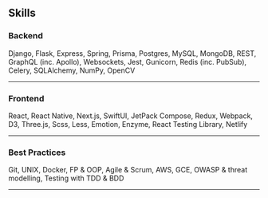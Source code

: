 ## Skills

### Backend

Django, Flask, Express, Spring, Prisma, Postgres, MySQL, MongoDB, REST, GraphQL (inc. Apollo), Websockets, Jest, Gunicorn, Redis (inc. PubSub), Celery, SQLAlchemy, NumPy, OpenCV

---

### Frontend

React, React Native, Next.js, SwiftUI, JetPack Compose, Redux, Webpack, D3, Three.js, Scss, Less, Emotion, Enzyme, React Testing Library, Netlify

---
<!-- 
### Languages

Typescript & Javascript, Python, Kotlin, Swift, Java, Ruby, Bash

--- -->

### Best Practices

Git, UNIX, Docker, FP & OOP, Agile & Scrum, AWS, GCE, OWASP & threat modelling, Testing with TDD & BDD

---
